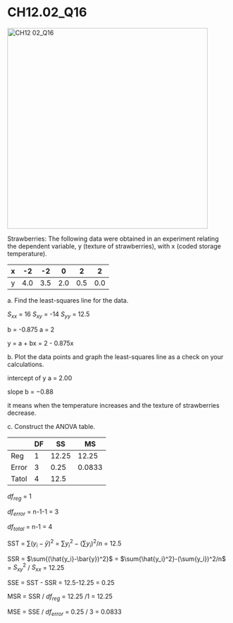 # CH12.02_Q16 #


<img width="455" alt="CH12 02_Q16" src="https://github.com/user-attachments/assets/62faf2fd-845a-489d-b809-96f2163d987a" />

Strawberries: The following data were obtained in an experiment relating the dependent variable, y (texture of strawberries), with x (coded storage temperature).

| x | -2  | -2  |  0  |  2  |  2  |
|:-:|:---:|:---:|:---:|:---:|:---:|
| y | 4.0 | 3.5 | 2.0 | 0.5 | 0.0 |

a. Find the least-squares line for the data.

$S_{xx}$ = 16 
$S_{xy}$ = -14
$S_{yy}$ = 12.5

b = -0.875
a = 2

y = a + bx = 2 - 0.875x

b. Plot the data points and graph the least-squares line as a check on your calculations.

intercept of y a = 2.00

slope b = −0.88

it means when the temperature increases and the texture of strawberries decrease.

c. Construct the ANOVA table.

|       | DF    | SS | MS |
| ----  | --    | -- | -- |
| Reg   | 1     | 12.25  | 12.25  |
| Error | 3     | 0.25 |0.0833  |
| Tatol | 4     | 12.5 |

$df_{reg}$ = 1

$df_{error}$ = n-1-1 = 3

$df_{total}$ = n-1 = 4
   
SST = $\sum{(y_i-\bar{y})^2}$ =  $\sum{y_i^2}-(\sum{y_i})^2/n$ = 12.5

SSR = $\sum{(\hat{y_i}-\bar{y})^2}$ = $\sum{\hat{y_i}^2}-(\sum{y_i})^2/n$ =  $S_{xy}^2$ / $S_{xx}$ = 12.25

SSE = SST - SSR = 12.5-12.25 = 0.25

MSR = SSR / $df_{reg}$ = 12.25 /1 = 12.25

MSE = SSE / $df_{error}$ = 0.25 / 3 = 0.0833
